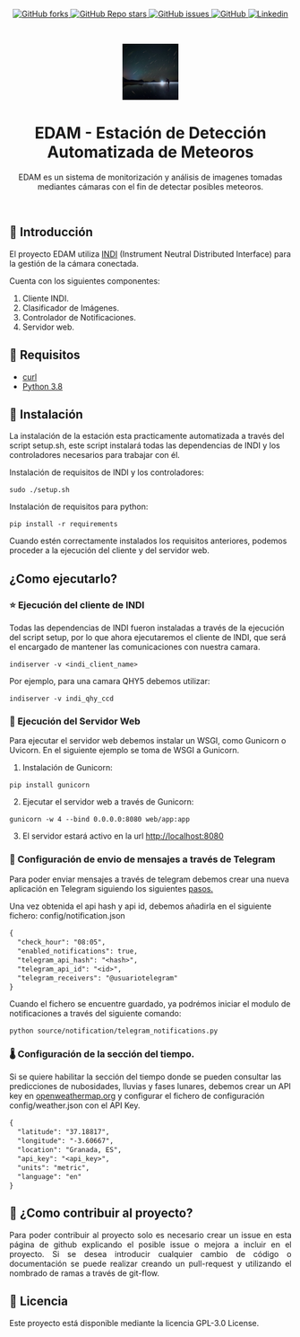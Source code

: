 
<p align="center">
  <a href="https://github.com/ainokila/tfg/network/members">
    <img alt="GitHub forks" src="https://img.shields.io/github/forks/ainokila/tfg?style=for-the-badge">
  </a>
  <a href="https://github.com/ainokila/tfg/stargazers">
    <img alt="GitHub Repo stars" src="https://img.shields.io/github/stars/ainokila/tfg?style=for-the-badge">
  </a>
  <a href="https://github.com/ainokila/tfg/issues">
    <img alt="GitHub issues" src="https://img.shields.io/github/issues/ainokila/tfg?style=for-the-badge">
  </a>
  <a href="https://github.com/ainokila/tfg/blob/master/LICENSE.txt">
    <img alt="GitHub" src="https://img.shields.io/github/license/ainokila/tfg?style=for-the-badge">
  </a>
  <a href="https://es.linkedin.com/in/cristianvelezruiz">
    <img alt="Linkedin" src="https://img.shields.io/badge/-LinkedIn-black.svg?style=for-the-badge&logo=linkedin&colorB=555">
  </a>
</p>

<br>
<p align="center">
  <a href="https://github.com/ainokila">
    <img src="docs/images/logo.png" alt="Logo" width="100" height="100">
  </a>

  <h1 align="center">EDAM - Estación de Detección Automatizada de Meteoros</h1>

  <p align="center">
    EDAM es un sistema de monitorización y análisis de imagenes tomadas mediantes cámaras con el fin de detectar posibles meteoros.
  </p>
</p>

<br>

## 🦟 Introducción

El proyecto EDAM utiliza [INDI](https://indilib.org/) (Instrument Neutral Distributed Interface) para la gestión de la cámara conectada.

Cuenta con los siguientes componentes:
1. Cliente INDI.
2. Clasificador de Imágenes.
3. Controlador de Notificaciones.
4. Servidor web.

## 🦟 Requisitos
<ul>
  <li><a href="https://curl.se/download.html">curl</a></li>
  <li><a href="https://www.python.org/downloads/">Python 3.8</a></li>
</ul>

## 🦗 Instalación

La instalación de la estación esta practicamente automatizada a través del script setup.sh, este script instalará todas las dependencias de INDI y los controladores necesarios para trabajar con él.

Instalación de requisitos de INDI y los controladores:
  ```
  sudo ./setup.sh
  ```

Instalación de requisitos para python:
  ```
  pip install -r requirements 
  ```

Cuando estén correctamente instalados los requisitos anteriores, podemos proceder a la ejecución del cliente y del servidor web.

## ¿Como ejecutarlo?

### ⭐️ Ejecución del cliente de INDI

Todas las dependencias de INDI fueron instaladas a través de la ejecución del script setup, por lo que ahora ejecutaremos el cliente de INDI, que será el encargado
de mantener las comunicaciones con nuestra camara.

  ```
  indiserver -v <indi_client_name>
  ```

Por ejemplo, para una camara QHY5 debemos utilizar:

  ```
  indiserver -v indi_qhy_ccd
  ```

### 💫 Ejecución del Servidor Web

Para ejecutar el servidor web debemos instalar un WSGI, como Gunicorn o Uvicorn. En el siguiente ejemplo se toma de WSGI a Gunicorn.

1. Instalación de Gunicorn:

  ```
  pip install gunicorn
  ```

2. Ejecutar el servidor web a través de Gunicorn:
  ```
  gunicorn -w 4 --bind 0.0.0.0:8080 web/app:app
  ```

3. El servidor estará activo en la url [http://localhost:8080](http://localhost:8080)

### 📨 Configuración de envio de mensajes a través de Telegram

Para poder enviar mensajes a través de telegram debemos crear una nueva aplicación en Telegram siguiendo los siguientes [pasos.](https://core.telegram.org/api/obtaining_api_id-)

Una vez obtenida el api hash y api id, debemos añadirla en el siguiente fichero: config/notification.json

  ```
  {
    "check_hour": "08:05",
    "enabled_notifications": true,
    "telegram_api_hash": "<hash>",
    "telegram_api_id": "<id>",
    "telegram_receivers": "@usuariotelegram"
  }
  ```

Cuando el fichero se encuentre guardado, ya podrémos iniciar el modulo de notificaciones a través del siguiente comando:
  ```
  python source/notification/telegram_notifications.py
  ```

### 🌡 Configuración de la sección del tiempo.
Si se quiere habilitar la sección del tiempo donde se pueden consultar las predicciones de nubosidades, lluvias y fases lunares, debemos crear un API key en [openweathermap.org](openweathermap.org) y configurar el fichero de configuración config/weather.json con el API Key.

  ```
  {
    "latitude": "37.18817",
    "longitude": "-3.60667",
    "location": "Granada, ES",
    "api_key": "<api_key>",
    "units": "metric",
    "language": "en"
  }
  ```

## 🐍 ¿Como contribuir al proyecto?

<p align="justify">
  Para poder contribuir al proyecto solo es necesario crear un issue en esta página de github explicando el posible issue o mejora a incluir en el proyecto.
  Si se desea introducir cualquier cambio de código o documentación se puede realizar creando un pull-request y utilizando el nombrado de ramas a través de git-flow.
</p>

## 🐛 Licencia

Este proyecto está disponible mediante la licencia GPL-3.0 License.
